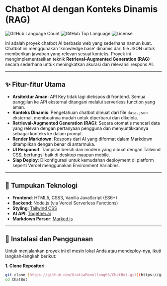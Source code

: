 # Chatbot AI dengan Konteks Dinamis (RAG)

![GitHub Language Count](https://img.shields.io/github/languages/count/GratiaManullang03/ChatBot?style=for-the-badge)
![GitHub Top Language](https://img.shields.io/github/languages/top/GratiaManullang03/ChatBot?style=for-the-badge&color=4f46e5)
![License](https://img.shields.io/badge/license-MIT-blue?style=for-the-badge)

Ini adalah proyek chatbot AI berbasis web yang sederhana namun kuat. Chatbot ini menggunakan 'knowledge base' dinamis dari file JSON untuk memberikan jawaban yang relevan sesuai konteks. Proyek ini mengimplementasikan teknik **Retrieval-Augmented Generation (RAG)** secara sederhana untuk meningkatkan akurasi dan relevansi respons AI.

---

## ✨ Fitur-fitur Utama

- **Arsitektur Aman**: API Key tidak lagi diekspos di frontend. Semua panggilan ke API eksternal ditangani melalui serverless function yang aman.
- **Konteks Dinamis**: Pengetahuan chatbot dimuat dari file `data.json` eksternal, membuatnya mudah untuk diperbarui dan dikelola.
- **Retrieval-Augmented Generation (RAG)**: Secara otomatis mencari data yang relevan dengan pertanyaan pengguna dan menyuntikkannya sebagai konteks ke dalam prompt.
- **Render Markdown**: Respons dari AI yang diformat dalam Markdown ditampilkan dengan benar di antarmuka.
- **UI Responsif**: Tampilan bersih dan modern yang dibuat dengan Tailwind CSS, berfungsi baik di desktop maupun mobile.
- **Siap Deploy**: Dikonfigurasi untuk kemudahan deployment di platform seperti Vercel menggunakan Environment Variables.

---

## 🚀 Tumpukan Teknologi

- **Frontend**: HTML5, CSS3, Vanilla JavaScript (ES6+)
- **Backend**: Node.js (via Vercel Serverless Functions)
- **Styling**: [Tailwind CSS](https://tailwindcss.com/)
- **AI API**: [Together.ai](https://together.ai/)
- **Markdown Parser**: [Marked.js](https://marked.js.org/)

---

## 🔧 Instalasi dan Penggunaan

Untuk menjalankan proyek ini di mesin lokal Anda atau mendeploy-nya, ikuti langkah-langkah berikut:

**1. Clone Repositori**

```bash
git clone [https://github.com/GratiaManullang03/ChatBot.git](https://github.com/GratiaManullang03/ChatBot.git)
cd ChatBot
```
